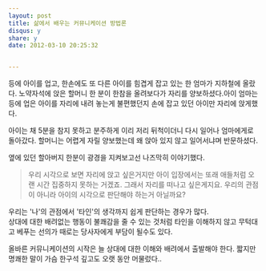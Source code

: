 ```yaml
---
layout: post
title: 삶에서 배우는 커뮤니케이션 방법론
disqus: y
share: y
date: 2012-03-10 20:25:32


---
```


등에 아이를 업고, 한손에도 또 다른 아이를 힘겹게 잡고 있는 한 엄마가 지하철에 올랐다. 노약자석에 앉은 할머니 한 분이 한참을 올려보다가 자리를 양보하셨다.아이 엄마는 등에 업은 아이를 자리에 내려 놓는게 불편했던지 손에 잡고 있던 아이만 자리에 앉게했다. 

아이는 채 5분을 참지 못하고 분주하게 이리 저리 뒤척이더니 다시 일어나 엄마에게로 돌아갔다. 할머니는 어렵게 자릴 양보했는데 왜 앉아 있지 않고 일어서냐며 반문하셨다.

옆에 있던 할아버지 한분이 광경을 지켜보고선 나즈막히 이야기했다.

> 우리 시각으로 보면 자리에 앉고 싶은거지만 아이 입장에서는 또래 애들처럼 오랜 시간 집중하지 못하는 거겠죠. 그래서 자리를 떠나고 싶은게지요. 우리의 관점이 아니라 아이의 시각으로 판단해야 하는거 아닐까요?

우리는 '나'의 관점에서 '타인'의 생각까지 쉽게 판단하는 경우가 많다.   
상대에 대한 배려없는 행동이 불쾌감을 줄 수 있는 것처럼 타인을 이해하지 않고 무턱대고 베푸는 선의가 때로는 당사자에게 부담이 될수도 있다.    

올바른 커뮤니케이션의 시작은 늘 상대에 대한 이해와 배려에서 출발해야 한다. 
짧지만 명쾌한 말이 가슴 한구석 깊고도 오랫 동안 머물렀다..





